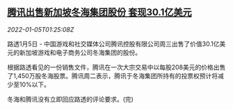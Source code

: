 <!--1641349862000-->
[腾讯出售新加坡冬海集团股份 套现30.1亿美元](https://cn.reuters.com/article/tencent-sg-sea-stocks-0105-idCNKBS2JF031)
------

<div><i>2022-01-05T01:25:08Z</i></div><p>路透1月5日 - 中国游戏和社交媒体公司腾讯控股有限公司周三出售了价值30.1亿美元的新加坡游戏和电子商务公司冬海集团的股份。</p><p>根据路透看见的一份销售文件，腾讯在一次大宗交易中以每股208美元的价格出售了1,450万股冬海股票。腾讯周二表示，腾讯于冬海集团所持有的投票权预计将减少至10%以下。</p><p>冬海和腾讯没有立即回应路透的评论要求。(完)</p>
